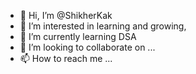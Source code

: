 - 👋 Hi, I’m @ShikherKak
- 👀 I’m interested in learning and growing,
- 🌱 I’m currently learning DSA
- 💞️ I’m looking to collaborate on ...
- 📫 How to reach me ...

<!---
ShikherKak/ShikherKak is a ✨ special ✨ repository because its `README.md` (this file) appears on your GitHub profile.
You can click the Preview link to take a look at your changes.
--->
